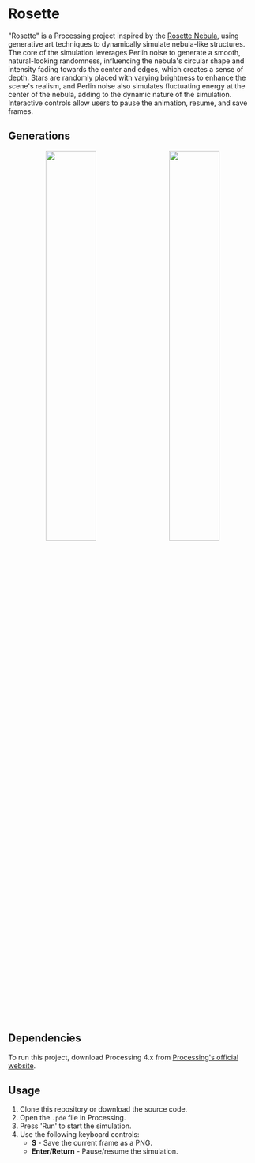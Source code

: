 # Rosette

"Rosette" is a Processing project inspired by the [Rosette Nebula](https://www.google.com/search?sca_esv=6f4062e96a08634e&sca_upv=1&sxsrf=ACQVn09n0LpAnriMzrXltJVSJPiF6jNYxA:1714631205516&q=rosette+nebula&uds=AMwkrPstUGqinC15cr6dSrX_aAEfSxvXU_Nd67Qp-Dz2FT5H2Dyjnzq_TAaeoJfQrn6JcVPxrsK1DgTab1PK1ozoNyPTFvIV-BwRX6cuXRjCxHUZrGmc5ZctKxJoHOQ3MZX9iVFVwbpc-XSdzijsLOVHk0OrjxMG9QxNoYB1wbluf4XWgDqrrlx9z2mI6--bHHQtYz68o6mN7mGrAIsl2RiMEyThO2vEzn8dnYEsqkzEsgxecNA-ajB4FbkCxJv5_medEdXL40tU-1hIPoElsC9e546zmo6nRthVTmGd67spC-rX9WN3xrE&udm=2&prmd=ivnmbtz&sa=X&ved=2ahUKEwiOvbP_qu6FAxW0V0EAHbuzBY0QtKgLegQIDBAB&biw=1512&bih=824&dpr=2#vhid=1JbDVbZdOe-ZcM&vssid=mosaic), using generative art techniques to dynamically simulate nebula-like structures. The core of the simulation leverages Perlin noise to generate a smooth, natural-looking randomness, influencing the nebula's circular shape and intensity fading towards the center and edges, which creates a sense of depth. Stars are randomly placed with varying brightness to enhance the scene's realism, and Perlin noise also simulates fluctuating energy at the center of the nebula, adding to the dynamic nature of the simulation. Interactive controls allow users to pause the animation, resume, and save frames.

## Generations
<p align="center">
  <img src="https://github.com/samirrajes/rosette/assets/77396123/4f3c469a-0159-4f06-8f85-3c2d64993864" width="45%" style="vertical-align:top; margin-right:10px;" />
  <img src="https://github.com/samirrajes/rosette/assets/77396123/952f5a20-4449-4a0c-bf65-faaa59a2b6e8" width="45%" style="vertical-align:top; margin-left:10px;" />
</p>

## Dependencies

To run this project, download Processing 4.x from [Processing's official website](https://processing.org/download/).

## Usage

1. Clone this repository or download the source code.
2. Open the `.pde` file in Processing.
3. Press 'Run' to start the simulation.
4. Use the following keyboard controls:
   - **S** - Save the current frame as a PNG.
   - **Enter/Return** - Pause/resume the simulation.
